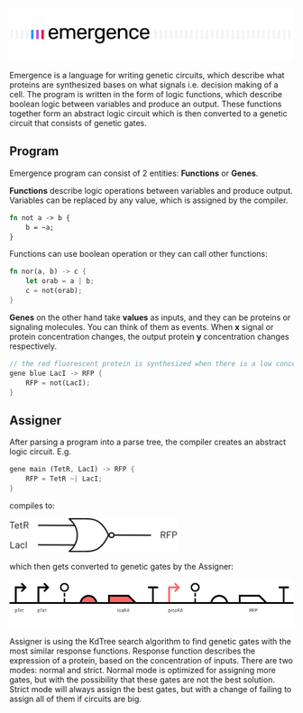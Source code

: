 ![Emergence](./images/emergence-bg.svg)

Emergence is a language for writing genetic circuits, which describe what proteins are synthesized bases on what signals i.e. decision making of a cell. The program is written in the form of logic functions, which describe boolean logic between variables and produce an output. These functions together form an abstract logic circuit which is then converted to a genetic circuit that consists of genetic gates.

## Program

Emergence program can consist of 2 entities: **Functions** or **Genes**.

**Functions** describe logic operations between variables and produce output. Variables can be replaced by any value, which is assigned by the compiler.

```rust
fn not a -> b {
    b = ~a;
}
```

Functions can use boolean operation or they can call other functions:
```rust
fn nor(a, b) -> c {
    let orab = a | b;
    c = not(orab);
}
```

**Genes** on the other hand take **values** as inputs, and they can be proteins or signaling molecules. You can think of them as events. When **x** signal or protein concentration changes, the output protein **y** concentration changes respectively.

```rust
// the red fluorescent protein is synthesized when there is a low concentration of lactose
gene blue LacI -> RFP {
    RFP = not(LacI);
}
```

## Assigner

After parsing a program into a parse tree, the compiler creates an abstract logic circuit. E.g.

```rust
gene main (TetR, LacI) -> RFP {
	RFP = TetR ~| LacI;
}
```
compiles to:

<img src="./images/NOR.svg" width="300" />

which then gets converted to genetic gates by the Assigner:

<img src="./images/bio-gate-example.svg" width="600" />

Assigner is using the KdTree search algorithm to find genetic gates with the most similar response functions. Response function describes the expression of a protein, based on the concentration of inputs. There are two modes: normal and strict. Normal mode is optimized for assigning more gates, but with the possibility that these gates are not the best solution. Strict mode will always assign the best gates, but with a change of failing to assign all of them if circuits are big.
